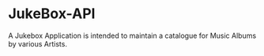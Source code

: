 # JukeBox-API
A Jukebox Application is intended to maintain a catalogue for Music Albums by various Artists.
